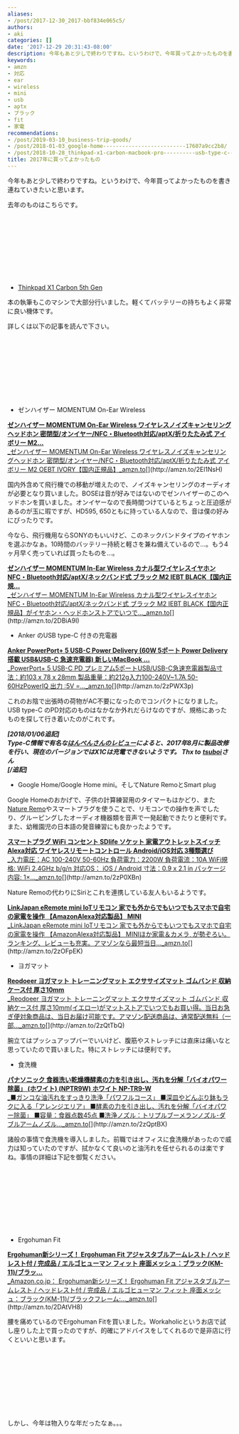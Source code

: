 ```yaml
---
aliases:
- /post/2017-12-30_2017-bbf834e065c5/
authors:
- aki
categories: []
date: '2017-12-29 20:31:43-08:00'
description: 今年もあと少しで終わりですね。というわけで、今年買ってよかったものを書き連ねていきたいと思います。
keywords:
- amzn
- 対応
- ear
- wireless
- mini
- usb
- aptx
- ブラック
- fit
- 家電
recommendations:
- /post/2019-03-10_business-trip-goods/
- /post/2018-01-03_google-home--------------------------17607a9cc2b8/
- /post/2018-10-28_thinkpad-x1-carbon-macbook-pro----------usb-type-c-------f6d8c8e77b36/
title: 2017年に買ってよかったもの
---
```


今年もあと少しで終わりですね。というわけで、今年買ってよかったものを書き連ねていきたいと思います。

去年のものはこちらです。

<div class="iframely-embed"><div class="iframely-responsive" style="height: 140px; padding-bottom: 0;"><a href="https://chezo.uno/post/2016-12-30-2016nian-mai-tuteyokatutamono-10xuan/" data-iframely-url="//cdn.iframe.ly/na9dePo"></a></div></div><script async src="//cdn.iframe.ly/embed.js" charset="utf-8"></script>

*   [Thinkpad X1 Carbon 5th Gen](https://www3.lenovo.com/jp/ja/notebooks/thinkpad/x-series/ThinkPad-X1-Carbon-5th-Gen/p/22TP2TXX15G)

本の執筆もこのマシンで大部分行いました。軽くてバッテリーの持ちもよく非常に良い機体です。

詳しくは以下の記事を読んで下さい。

<div class="iframely-embed"><div class="iframely-responsive" style="height: 140px; padding-bottom: 0;"><a href="https://chezo.uno/post/2017-07-08_mbp-thinkpad-x1-carbon-2017-46c374167b79/" data-iframely-url="//cdn.iframe.ly/z770iaF"></a></div></div><script async src="//cdn.iframe.ly/embed.js" charset="utf-8"></script>

*   ゼンハイザー MOMENTUM On-Ear Wireless

[**ゼンハイザー MOMENTUM On-Ear Wireless ワイヤレスノイズキャンセリングヘッドホン 密閉型/オンイヤー/NFC・Bluetooth対応/aptX/折りたたみ式 アイボリー M2…**  
_ゼンハイザー MOMENTUM On-Ear Wireless ワイヤレスノイズキャンセリングヘッドホン 密閉型/オンイヤー/NFC・Bluetooth対応/aptX/折りたたみ式 アイボリー M2 OEBT IVORY【国内正規品】_amzn.to](http://amzn.to/2El1NsH "http://amzn.to/2El1NsH")[](http://amzn.to/2El1NsH)

国内外含めて飛行機での移動が増えたので、ノイズキャンセリングのオーディオが必要となり買いました。BOSEは音が好みではないのでゼンハイザーのこのヘッドホンを買いました。オンイヤーなので長時間つけているとちょっと圧迫感があるのが玉に瑕ですが、HD595, 650ともに持っている人なので、音は僕の好みにぴったりです。

今なら、飛行機用ならSONYのもいいけど、このネックバンドタイプのイヤホンを選ぶかなぁ。10時間のバッテリー持続と軽さを兼ね備えているので…。もう4ヶ月早く売っていれば買ったものを…。

[**ゼンハイザー MOMENTUM In-Ear Wireless カナル型ワイヤレスイヤホン NFC・Bluetooth対応/aptX/ネックバンド式 ブラック M2 IEBT BLACK【国内正規…**  
_ゼンハイザー MOMENTUM In-Ear Wireless カナル型ワイヤレスイヤホン NFC・Bluetooth対応/aptX/ネックバンド式 ブラック M2 IEBT BLACK【国内正規品】がイヤホン・ヘッドホンストアでいつで…_amzn.to](http://amzn.to/2DBiA9I "http://amzn.to/2DBiA9I")[](http://amzn.to/2DBiA9I)

*   Anker のUSB type-C 付きの充電器

[**Anker PowerPort+ 5 USB-C Power Delivery (60W 5ポート Power Delivery搭載 USB&USB-C 急速充電器) 新しいMacBook …**  
_PowerPort+ 5 USB-C PD プレミアム5ポートUSB/USB-C急速充電器製品寸法：約103 x 78 x 28mm 製品重量：約212g入力100-240V~1.7A 50-60HzPowerIQ 出力 :5V =…_amzn.to](http://amzn.to/2zPWX3p "http://amzn.to/2zPWX3p")[](http://amzn.to/2zPWX3p)

これのお陰で出張時の荷物がAC不要になったのでコンパクトになりました。USB type-C のPD対応のものはなかなか外れだらけなのですが、規格にあったものを探して行き着いたのがこれです。

**_\[2018/01/06追記\]  
Type-C情報で有名な_**[**_はんぺんさんのレビュー_**](https://www.amazon.co.jp/gp/customer-reviews/R2FE2MVS2UDJNI/)**_によると、2017年8月に製品改修を行い、現在のバージョンではX1Cは充電できないようです。 Thx to_** [**_tsuboi_**](https://twitter.com/tsuboi)**_さん  
\[/追記\]_**

*   Google Home/Google Home mini。そしてNature RemoとSmart plug

Google Homeのおかげで、子供の計算練習用のタイマーもはかどり、また[Nature Remo](http://nature.global/)やスマートプラグを使うことで、リモコンでの操作を声でしたり、グルーピングしたオーディオ機器類を音声で一発起動できたりと便利です。また、幼稚園児の日本語の発音練習にも良かったようです。

[**スマートプラグ WiFi コンセント SDlife ソケット 家電アウトレットスイッチ Alexa対応 ワイヤレスリモートコントロール Android/iOS対応 3種類選び**  
_入力電圧：AC 100-240V 50-60Hz 負荷電力：2200W 負荷電流：10A WiFi規格: WiFi 2.4GHz b/g/n 対応OS： iOS / Android 寸法：0.9 x 2.1 in パッケージ内容: 1×…_amzn.to](http://amzn.to/2zP0XBn "http://amzn.to/2zP0XBn")[](http://amzn.to/2zP0XBn)

Nature Remoの代わりにSiriとこれを連携している友人もいるようです。

[**LinkJapan eRemote mini IoTリモコン 家でも外からでもいつでもスマホで自宅の家電を操作 【AmazonAlexa対応製品】 MINI**  
_LinkJapan eRemote mini IoTリモコン 家でも外からでもいつでもスマホで自宅の家電を操作 【AmazonAlexa対応製品】 MINIほか家電＆カメラ, が勢ぞろい。ランキング、レビューも充実。アマゾンなら最短当日…_amzn.to](http://amzn.to/2zOFpEK "http://amzn.to/2zOFpEK")[](http://amzn.to/2zOFpEK)

*   ヨガマット

[**Reodoeer ヨガマット トレーニングマット エクササイズマット ゴムバンド 収納ケース付 厚さ10mm**  
_Reodoeer ヨガマット トレーニングマット エクササイズマット ゴムバンド 収納ケース付 厚さ10mm(イエロー)がマットストアでいつでもお買い得。当日お急ぎ便対象商品は、当日お届け可能です。アマゾン配送商品は、通常配送無料（一部…_amzn.to](http://amzn.to/2zQtTbQ "http://amzn.to/2zQtTbQ")[](http://amzn.to/2zQtTbQ)

腕立てはプッシュアップバーでいいけど、腹筋やストレッチには直床は痛いなと思っていたので買いました。特にストレッチには便利です。

*   食洗機

[**パナソニック 食器洗い乾燥機酵素の力を引き出し、汚れを分解「バイオパワー除菌」 (ホワイト) (NPTR9W) ホワイト NP-TR9-W**  
_■ガンコな油汚れをすっきり洗浄「パワフルコース」 ■深皿やどんぶり鉢もラクに入る「アレンジエリア」 ■酵素の力を引き出し、汚れを分解「バイオパワー除菌」 ■容量：食器点数45点 ■洗浄ノズル：トリプルブーメランノズル･ダブルアームノズル…_amzn.to](http://amzn.to/2zQptBX "http://amzn.to/2zQptBX")[](http://amzn.to/2zQptBX)

諸般の事情で食洗機を導入しました。前職ではオフィスに食洗機があったので威力は知っていたのですが、拭かなくて良いのと油汚れを任せられるのは楽ですね。事情の詳細は下記を御覧ください。

<div class="iframely-embed"><div class="iframely-responsive" style="height: 140px; padding-bottom: 0;"><a href="https://chezo.uno/post/2017-12-23_-701333a45696/" data-iframely-url="//cdn.iframe.ly/j6ZnF5g"></a></div></div><script async src="//cdn.iframe.ly/embed.js" charset="utf-8"></script>

*   Ergohuman Fit

[**Ergohuman新シリーズ！ Ergohuman Fit アジャスタブルアームレスト / ヘッドレスト付 / 完成品 / エルゴヒューマン フィット 座面メッシュ：ブラック(KM-11)/ブラッ…**  
_Amazon.co.jp： Ergohuman新シリーズ！ Ergohuman Fit アジャスタブルアームレスト / ヘッドレスト付 / 完成品 / エルゴヒューマン フィット 座面メッシュ：ブラック(KM-11)/ブラックフレーム:…_amzn.to](http://amzn.to/2DAtVH8 "http://amzn.to/2DAtVH8")[](http://amzn.to/2DAtVH8)

腰を痛めているのでErgohuman Fitを買いました。Workaholicというお店で試し座りした上で買ったのですが、的確にアドバイスをしてくれるので是非店に行くといいと思います。

<div class="iframely-embed"><div class="iframely-responsive" style="height: 140px; padding-bottom: 0;"><a href="https://www.iamworkaholic.jp/" data-iframely-url="//cdn.iframe.ly/sQVymUl"></a></div></div><script async src="//cdn.iframe.ly/embed.js" charset="utf-8"></script>

しかし、今年は物入りな年だったなぁ。。。